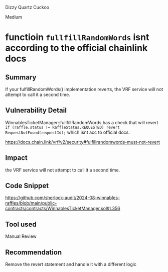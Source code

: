 Dizzy Quartz Cuckoo

Medium

# functioin `fullfillRandomWords` isnt according to the official chainlink docs

## Summary
If your fulfillRandomWords() implementation reverts, the VRF service will not attempt to call it a second time. 
## Vulnerability Detail
WinnablesTicketManager::fullfillRandomWords has a check that will revert `  if (raffle.status != RaffleStatus.REQUESTED) revert RequestNotFound(requestId);` which isnt acc to official docs.

https://docs.chain.link/vrf/v2/security#fulfillrandomwords-must-not-revert
## Impact
the VRF service will not attempt to call it a second time.
## Code Snippet
https://github.com/sherlock-audit/2024-08-winnables-raffles/blob/main/public-contracts/contracts/WinnablesTicketManager.sol#L356
## Tool used

Manual Review

## Recommendation
Remove the revert statement and handle it with a different logic